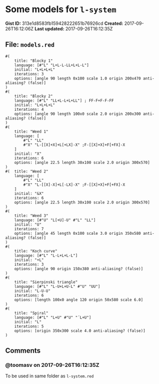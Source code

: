 # Some models for `l-system`

**Gist ID:** 313e1d8583fb159428222651b76926cd
**Created:** 2017-09-26T16:12:06Z
**Last updated:** 2017-09-26T16:12:35Z

## File: `models.red`

```Red
#(	
	title: "Blocky 1"
	language: [#"L" "L+L-L-LL+L+L-L"]
	initial: "L+L+L+L" 
	iterations: 3 
	options: [angle 90 length 0x100 scale 1.0 origin 200x470 anti-aliasing? (false)]
)
#(
	title: "Blocky 2"
	language: [#"L" "LL+L-L+L+LL"] ; FF-F+F-F-FF
	initial: "L+L+L+L" 
	iterations: 4 
	options: [angle 90 length 100x0 scale 2.0 origin 200x300 anti-aliasing? (false)]
)
#(
	title: "Weed 1"
	language: [
		#"L" "LL"
		#"X" "L-[[X]+X]+L[+LX]-X" ;F-[[X]+X]+F[+FX]-X
	]
	initial: "X" 
	iterations: 6 
	options: [angle 22.5 length 30x100 scale 2.0 origin 300x570]
)
#(	title: "Weed 2"
	language: [
		#"L" "LL"
		#"X" "L-[[X]-X]+L[-LX]-X" ;F-[[X]+X]+F[+FX]-X
	]
	initial: "&X" 
	iterations: 6 
	options: [angle 22.5 length 30x100 scale 2.0 origin 300x570]
)
#(
	title: "Weed 3"
	language: [#"U" "L[+U]-U" #"L" "LL"]
	initial: "U" 
	iterations: 7 
	options: [angle 45 length 0x100 scale 3.0 origin 350x580 anti-aliasing? (false)]
)
#(
	title: "Koch curve"
	language: [#"L" "L-L+L+L-L"] 
	initial: "+L" 
	iterations: 3 
	options: [angle 90 origin 150x380 anti-aliasing? (false)]
)
#(
	title: "Sierpinski triangle"
	language: [#"L" "L-U+L+U-L" #"U" "UU"] 
	initial: "L-U-U" 
	iterations: 6 
	options: [length 100x0 angle 120 origin 50x580 scale 6.0]
)
#(
	title: "Spiral"
	language: [#"L" "L+U" #"U" "´L+U"] 
	initial: "L" 
	iterations: 5 
	options: [origin 350x300 scale 4.0 anti-aliasing? (false)]
)

```

## Comments

### @toomasv on 2017-09-26T16:12:35Z

To be used in same folder as `l-system.red`

